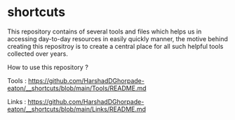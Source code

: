 # shortcuts

This repository contains of several tools and files which helps us in accessing day-to-day resources in easily quickly manner, the motive behind creating this repositroy is to create a central place for all such helpful tools collected over years.

How to use this repository ? 

Tools : https://github.com/HarshadDGhorpade-eaton/__shortcuts/blob/main/Tools/README.md

Links : https://github.com/HarshadDGhorpade-eaton/__shortcuts/blob/main/Links/README.md


